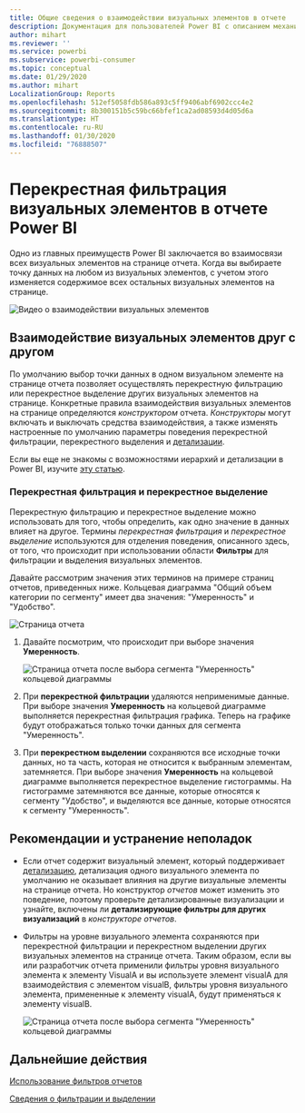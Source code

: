 ```yaml
---
title: Общие сведения о взаимодействии визуальных элементов в отчете
description: Документация для пользователей Power BI с описанием механизма взаимодействия визуальных элементов на странице отчета.
author: mihart
ms.reviewer: ''
ms.service: powerbi
ms.subservice: powerbi-consumer
ms.topic: conceptual
ms.date: 01/29/2020
ms.author: mihart
LocalizationGroup: Reports
ms.openlocfilehash: 512ef5058fdb586a893c5ff9406abf6902ccc4e2
ms.sourcegitcommit: 8b300151b5c59bc66bfef1ca2ad08593d4d05d6a
ms.translationtype: HT
ms.contentlocale: ru-RU
ms.lasthandoff: 01/30/2020
ms.locfileid: "76888507"
---
```

# <a name="how-visuals-cross-filter-each-other-in-a-power-bi-report"></a>Перекрестная фильтрация визуальных элементов в отчете Power BI
Одно из главных преимуществ Power BI заключается во взаимосвязи всех визуальных элементов на странице отчета. Когда вы выбираете точку данных на любом из визуальных элементов, с учетом этого изменяется содержимое всех остальных визуальных элементов на странице. 

![Видео о взаимодействии визуальных элементов](media/end-user-interactions/interactions.gif)

## <a name="how-visuals-interact-with-each-other"></a>Взаимодействие визуальных элементов друг с другом

По умолчанию выбор точки данных в одном визуальном элементе на странице отчета позволяет осуществлять перекрестную фильтрацию или перекрестное выделение других визуальных элементов на странице. Конкретные правила взаимодействия визуальных элементов на странице определяются *конструктором* отчета. *Конструкторы* могут включать и выключать средства взаимодействия, а также изменять настроенные по умолчанию параметры поведения перекрестной фильтрации, перекрестного выделения и [детализации](end-user-drill.md). 

Если вы еще не знакомы с возможностями иерархий и детализации в Power BI, изучите [эту статью](end-user-drill.md). 

### <a name="cross-filtering-and-cross-highlighting"></a>Перекрестная фильтрация и перекрестное выделение

Перекрестную фильтрацию и перекрестное выделение можно использовать для того, чтобы определить, как одно значение в данных влияет на другое. Термины *перекрестная фильтрация* и *перекрестное выделение* используются для отделения поведения, описанного здесь, от того, что происходит при использовании области **Фильтры** для фильтрации и выделения визуальных элементов.  

Давайте рассмотрим значения этих терминов на примере страниц отчетов, приведенных ниже. Кольцевая диаграмма "Общий объем категории по сегменту" имеет два значения: "Умеренность" и "Удобство". 

![Страница отчета](media/end-user-interactions/power-bi-interactions-before.png)

1. Давайте посмотрим, что происходит при выборе значения **Умеренность**.

    ![Страница отчета после выбора сегмента "Умеренность" кольцевой диаграммы](media/end-user-interactions/power-bi-interactions-after.png)

2. При **перекрестной фильтрации** удаляются неприменимые данные. При выборе значения **Умеренность** на кольцевой диаграмме выполняется перекрестная фильтрация графика. Теперь на графике будут отображаться только точки данных для сегмента "Умеренность". 

3. При **перекрестном выделении** сохраняются все исходные точки данных, но та часть, которая не относится к выбранным элементам, затемняется. При выборе значения **Умеренность** на кольцевой диаграмме выполняется перекрестное выделение гистограммы. На гистограмме затемняются все данные, которые относятся к сегменту "Удобство", и выделяются все данные, которые относятся к сегменту "Умеренность". 


## <a name="considerations-and-troubleshooting"></a>Рекомендации и устранение неполадок
- Если отчет содержит визуальный элемент, который поддерживает [детализацию](end-user-drill.md), детализация одного визуального элемента по умолчанию не оказывает влияния на другие визуальные элементы на странице отчета. Но конструктор *отчетов* может изменить это поведение, поэтому проверьте детализированные визуализации и узнайте, включены ли **детализирующие фильтры для других визуализаций** в *конструкторе отчетов*.
    
- Фильтры на уровне визуального элемента сохраняются при перекрестной фильтрации и перекрестном выделении других визуальных элементов на странице отчета. Таким образом, если вы или разработчик отчета применили фильтры уровня визуального элемента к элементу VisualA и вы используете элемент visualA для взаимодействия с элементом visualB, фильтры уровня визуального элемента, примененные к элементу visualA, будут применяться к элементу visualB.

    ![Страница отчета после выбора сегмента "Умеренность" кольцевой диаграммы](media/end-user-interactions/power-bi-visual-filters.png)

## <a name="next-steps"></a>Дальнейшие действия
[Использование фильтров отчетов](../power-bi-how-to-report-filter.md)    


[Сведения о фильтрации и выделении](end-user-report-filter.md) 
